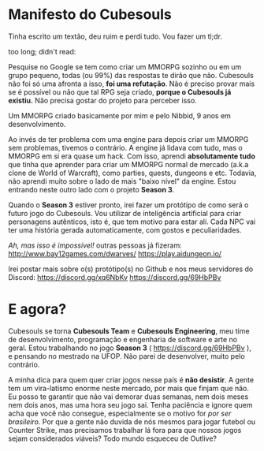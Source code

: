 # Manifesto do Cubesouls

Tinha escrito um textão, deu ruim e perdi tudo. Vou fazer um tl;dr.

too long; didn't read:

Pesquise no Google se tem como criar um MMORPG sozinho ou em um grupo pequeno, todas (ou 99%) das respostas te dirão que não. Cubesouls não foi só uma afronta a isso, **foi uma refutação**. Não é preciso provar mais se é possível ou não que tal RPG seja criado, **porque o Cubesouls já existiu.** Não precisa gostar do projeto para perceber isso.

Um MMORPG criado basicamente por mim e pelo Nibbid, 9 anos em desenvolvimento.

Ao invés de ter problema com uma engine para depois criar um MMORPG sem problemas, tivemos o contrário. A engine já lidava com tudo, mas o MMORPG em si era quase um hack. Com isso, aprendi **absolutamente tudo** que tinha que aprender para criar um MMORPG normal de mercado (a.k.a clone de World of Warcraft), como parties, quests, dungeons e etc. Todavia, não aprendi muito sobre o lado de mais "baixo nível" da engine. Estou entrando neste outro lado com o projeto **Season 3**.

Quando o **Season 3** estiver pronto, irei fazer um protótipo de como será o futuro jogo do Cubesouls. Vou utilizar de inteligência artificial para criar personagens autênticos, isto é, que tem motivo para estar ali. Cada NPC vai ter uma história gerada automaticamente, com gostos e peculiaridades.

*Ah, mas isso é impossível!* outras pessoas já fizeram: http://www.bay12games.com/dwarves/ https://play.aidungeon.io/

Irei postar mais sobre o(s) protótipo(s) no Github e nos meus servidores do Discord:
https://discord.gg/xq6NbKv https://discord.gg/69HbPBv

# E agora?

Cubesouls se torna **Cubesouls Team** e **Cubesouls Engineering**, meu time de desenvolvimento, programação e engenharia de software e arte no geral. Estou trabalhando no jogo **Season 3** ( https://discord.gg/69HbPBv ), e pensando no mestrado na UFOP. Não parei de desenvolver, muito pelo contrário.

A minha dica para quem quer criar jogos nesse país é **não desistir**. A gente tem um vira-latismo enorme neste mercado, por mais que finjam que não. Eu posso te garantir que não vai demorar duas semanas, nem dois meses nem dois anos, mas uma hora seu jogo sai. Tenha paciência e ignore quem acha que você não consegue, especialmente se o motivo for *por ser brasileiro*. Por que a gente não duvida de nós mesmos para jogar futebol ou Counter Strike, mas precisamos trabalhar lá fora para que nossos jogos sejam considerados viáveis? Todo mundo esqueceu de Outlive?

